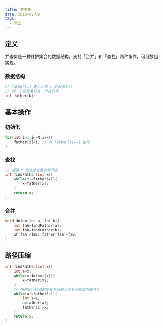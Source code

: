 ```yaml
---
title: 并查集
date: 2018-09-09
tags:
  - 算法
---
```


## 定义

并查集是一种维护集合的数据结构，支持「合并」和「查找」两种操作，可用数组实现。

### 数据结构

```C
// father[i] 表示元素 i 的父亲节点
// 同一个并查集只有一个根节点
int father[N];
```

## 基本操作

### 初始化

```C
for(int i=1;i<=N;i++){
    father[i]=i; // 令 father[i]=-1 也可
}
```

### 查找

```C
// 返回 x 所在并查集的根节点
int findFather(int x){
    while(x!=father[x]){
        x=father[x];
    }
    return x;
}
```

### 合并

```C
void Union(int a, int b){
    int faA=findFather(a);
    int faB=findFather(b);
    if(faA!=faB) father[faA]=faB;
}
```

## 路径压缩

```C
int findFather(int x){
    int a=x;
    while(x!father[x]){
        x=father[x];
    }
    // 把路径上经过的所有节点的父亲节点都改为根节点
    while(a!=father[a]){
        int z=a;
        a=father[a];
        father[z]=x;
    }
    return x;
}
```

